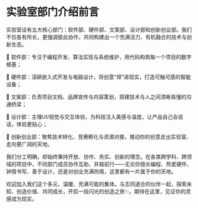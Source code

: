 # 实验室部门介绍前言

实验室设有五大核心部门：软件部、硬件部、文案部、设计部和创新创业部。我们不仅各有所长，更强调彼此协作，共同构建出一个充满活力、有机融合的技术与创新生态。

🔹 软件部：专注于编程开发、算法实现与系统维护，用代码构筑每一个项目的数字根基；

🔹 硬件部：深耕嵌入式开发与电路设计，将创意“焊”进现实，打造可触可感的智能设备；

🔹 文案部：负责项目文档、品牌宣传与内容策划，搭建技术与人之间清晰易懂的沟通桥梁；

🔹 设计部：主理UI/视觉与交互体验，为科技注入美感与温度，让产品自己会说话，体验更贴心；

🔹 创新创业部：聚焦技术转化、竞赛孵化与资源对接，推动你的创意走出实验室、走向更广阔的天地。

我们分工明确，却始终秉持开放、协作、务实、创新的理念。在各类跨学科、跨领域的项目中，不同部门成员协作互助、并肩前行——无论你擅长编程、热爱硬件、钟情书写、善于设计，还是对创业充满热情，这里都有一片属于你的天地。

欢迎加入我们这个多元、温暖、充满可能的集体。与志同道合的伙伴一起，探索未知、创造价值、共同成长，开启一段闪光的创造之旅✨。期待在这里，见证你的灵感成为现实。